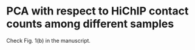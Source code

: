 
PCA with respect to HiChIP contact counts among different samples
=======================

Check Fig. 1(b) in the manuscript.

